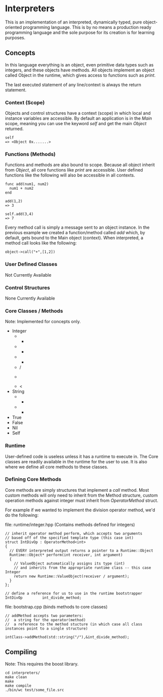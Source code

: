 # Interpreters
This is an implementation of an interpreted, dynamically typed, pure object-oriented programming language. This is by no means a production ready programming language and the sole purpose for its creation is for learning purposes.


## Concepts
In this language everything is an object, even primitive data types such as integers, and these objects have methods. All objects implement an object called Object in the runtime, which gives access to functions such as *print*.

The last executed statement of any line/context is always the return statement.

### Context (Scope)
Objects and control structures have a context (scope) in which local and instance variables are accessible. By default an application is in the *Main* scope, meaning you can use the keyword *self* and get the main *Object* returned.

```
self
=> <Object 0x.......>
```

### Functions (Methods)
Functions and methods are also bound to scope. Because all object inherit from *Object*, all core functions like *print* are accessible. User defined functions like the following will also be accessible in all contexts.

```
func add(num1, num2)
  num1 + num2
end

add(1,2)
=> 3

self.add(3,4)
=> 7

```

Every method call is simply a message sent to an object instance. In the previous example we created a function/method called *add* which, by default, gets bound to the Main object (context). When interpreted, a method call looks like the following:

```
object->call("+",[1,2])
```

### User Defined Classes
Not Currently Available

### Control Structures
None Currently Available

### Core Classes / Methods
Note: Implemented for concepts only.
- Integer
  - +
  - -
  - *
  - /
  - >
  - <
- String
  - +
  - *
- True
- False
- Nil
- Self

### Runtime
User-defined code is useless unless it has a runtime to execute in. The Core classes are readily available in the runtime for the user to use. It is also where we define all core methods to these classes.

### Defining Core Methods
Core methods are simply structures that implement a *call* method. Most custom methods will only need to inherit from the Method structure, custom operation methods against integer must inherit from *OperatorMethod* struct. 

For example if we wanted to implement the division operator method, we'd do the following:

file: runtime/integer.hpp (Contains methods defined for integers)
```
// inherit operator method perform, which accepts two arguments
// based off of the specified template type (this case int)
struct IntDivOp : OperatorMethod<int>
{
  // EVERY interpreted output returns a pointer to a Runtime::Object
  Runtime::Object* perform(int receiver, int argument)
  {
    // ValueObject automatically assigns its type (int)
    // and inherits from the appropriate runtime class -- this case Integer
    return new Runtime::ValueObject(receiver / argument);
  }
};

// define a reference for us to use in the runtime bootstrapper
IntDivOp         int_divide_method;
```

file: bootstrap.cpp (binds methods to core classes)
```
// addMethod accepts two parameters:
//  a string for the operator(method)
//  a reference to the method stucture (in which case all class instances point to a single structure)

intClass->addMethod(std::string("/"),&int_divide_method);
```

## Compiling
Note: This requires the boost library.
```
cd interpreters/
make clean
make
make compile
./bin/wc test/some_file.src
```
